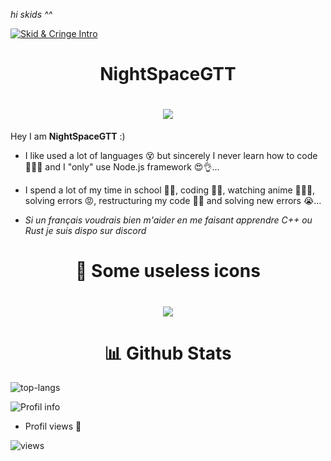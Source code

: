 *hi skids ^^*

[![Skid & Cringe Intro](https://raw.githubusercontent.com/rodrigograca31/rodrigograca31/master/matrix.svg)](https://www.youtube.com/watch?v=SDkAGkd4NLc) 

<h1 align="center"> NightSpaceGTT </h1>

<h1 align="center"> <img src="https://discord.c99.nl/widget/theme-3/703516531333791825.png"> </h1>

Hey I am **NightSpaceGTT**  :)
- I like used a lot of languages 😵 but sincerely I never learn how to code 🤷‍♂️😿 and I "only" use Node.js framework 😍👌...

- I spend a lot of my time in school 🥱💤, coding 👨‍💻, watching anime 🌸🍣😊, solving errors 😡, restructuring my code 💖😜 and solving new errors 😭...

- *Si un français voudrais bien m'aider en me faisant apprendre C++ ou Rust je suis dispo sur discord*

<h1 align="center"> 🧶 Some useless icons </h1>
<h1 align="center"> <img src="https://skillicons.dev/icons?i=vscode,visualstudio,nodejs,js,rust,cpp,sqlite,stackoverflow,git,github,twitter,discord&perline=4"> </h1>

<h1 align="center"> 📊 Github Stats </h1>

![top-langs](https://github-readme-stats.vercel.app/api/top-langs/?username=NightSpaceGTT&layout=compact&theme=synthwave)

![Profil info](https://github-readme-stats.vercel.app/api?username=NightSpaceGTT&bg_color=30,e96443,904e95&title_color=fff&text_color=fff)

- Profil views 👀

![views](https://profile-counter.glitch.me/NightSpaceGTT/count.svg)
